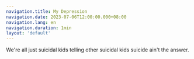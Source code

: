 ```yaml
---
navigation.title: My Depression
navigation.date: 2023-07-06T12:00:00.000+08:00
navigation.lang: en
navigation.duration: 1min
layout: 'default'
---
```


We're all just suicidal kids telling other suicidal kids suicide ain't the answer.
